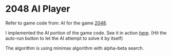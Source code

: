 # 2048 AI Player

Refer to game code from:
AI for the game [2048](https://github.com/gabrielecirulli/2048).

I implemented the AI portion of the game code.
See it in action [here](https://michaelzhao007.github.io/2048aiplayer/). (Hit the auto-run button to let the AI attempt to solve it by itself)

The algorithm is using minimax algorithm with alpha-beta search. 



